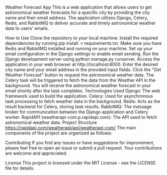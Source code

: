 Weather Forecast App
This is a web application that allows users to get astronomical weather forecasts for a specific city by providing the city name and their email address. The application utilizes Django, Celery, Redis, and RabbitMQ to deliver accurate and timely astronomical weather data to users' emails.

How to Use
Clone the repository to your local machine.
Install the required dependencies by running pip install -r requirements.txt.
Make sure you have Redis and RabbitMQ installed and running on your machine.
Set up your email configuration in the Django settings to enable email sending.
Run the Django development server using python manage.py runserver.
Access the application in your web browser at http://localhost:8000.
Enter the desired city name and your email address in the provided input fields.
Click the "Get Weather Forecast" button to request the astronomical weather data.
The Celery task will be triggered to fetch the data from the Weather API in the background.
You will receive the astronomical weather forecast in your email shortly after the task completes.
Technologies Used
Django: The web framework used to build the application.
Celery: Used for asynchronous task processing to fetch weather data in the background.
Redis: Acts as the result backend for Celery, storing task results.
RabbitMQ: The message broker for communication between the Django application and Celery worker.
RapidAPI (weatherapi-com.p.rapidapi.com): The API used to fetch astronomical weather data.
Project Structure https://rapidapi.com/weatherapi/api/weatherapi-com/
The main components of the project are organized as follows:


Contributing
If you find any issues or have suggestions for improvement, please feel free to open an issue or submit a pull request. Your contributions are welcome and appreciated.

License
This project is licensed under the MIT License - see the LICENSE file for details.

